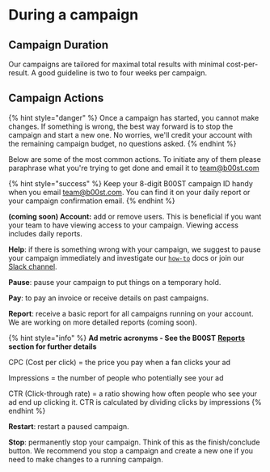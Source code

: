 # During a campaign

## Campaign Duration

Our campaigns are tailored for maximal total results with minimal cost-per-result. A good guideline is two to four weeks per campaign.

## Campaign Actions

{% hint style="danger" %}
Once a campaign has started, you cannot make changes. If something is wrong, the best way forward is to stop the campaign and start a new one. No worries, we'll credit your account with the remaining campaign budget, no questions asked. 
{% endhint %}

Below are some of the most common actions. To initiate any of them please paraphrase what you're trying to get done and email it to [team@b00st.com](mailto:team@b00st.com)

{% hint style="success" %}
Keep your 8-digit B00ST campaign ID handy when you email [team@b00st.com](mailto:team@b00st.com). You can find it on your daily report or your campaign confirmation email. 
{% endhint %}

**\(coming soon\) Account:** add or remove users. This is beneficial if you want your team to have viewing access to your campaign. Viewing access includes daily reports. 

**Help**: if there is something wrong with your campaign, we suggest to pause your campaign immediately and investigate our [`how-to`](https://www.b00st.com/) docs or join our [Slack channel](../slack.md#http-b-00-st-com-slack). 

**Pause**: pause your campaign to put things on a temporary hold. 

**Pay**: to pay an invoice or receive details on past campaigns.

**Report**: receive a basic report for all campaigns running on your account. We are working on more detailed reports \(coming soon\).

{% hint style="info" %}
**Ad metric acronyms - See the B00ST** [**Reports**](../reports.md) **section for further details**

CPC \(Cost per click\) = the price you pay when a fan clicks your ad

Impressions = the number of people who potentially see your ad

CTR \(Click-through rate\) = a ratio showing how often people who see your ad end up clicking it. CTR is calculated by dividing clicks by impressions
{% endhint %}

**Restart**: restart a paused campaign. 

**Stop**: permanently stop your campaign. Think of this as the finish/conclude button. We recommend you stop a campaign and create a new one if you need to make changes to a running campaign.   


